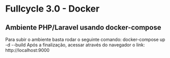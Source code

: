 # Fullcycle 3.0 - Docker

## Ambiente PHP/Laravel usando docker-compose

Para subir o ambiente basta rodar o seguinte comando: docker-compose up -d --build
Após a finalização, acessar através do navegador o link: http://localhost:9000

